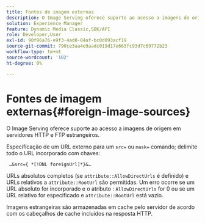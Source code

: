 ```yaml
---
title: Fontes de imagem externas
description: O Image Serving oferece suporte ao acesso a imagens de origem em servidores HTTP e FTP estrangeiros.
solution: Experience Manager
feature: Dynamic Media Classic,SDK/API
role: Developer,User
exl-id: 90f96a76-e9f3-4ad0-84af-bc0d093acf19
source-git-commit: 790ce3aa4e9aadc019d17e663fc93d7c69772b23
workflow-type: tm+mt
source-wordcount: '102'
ht-degree: 0%

---
```


# Fontes de imagem externas{#foreign-image-sources}

O Image Serving oferece suporte ao acesso a imagens de origem em servidores HTTP e FTP estrangeiros.

Especificação de um URL externo para um `src=` ou `mask=` comando; delimite todo o URL incorporado com chaves:

` …&src={ *[!DNL foreignUrl]*}&…`

URLs absolutos completos (se `attribute::AllowDirectUrls` é definido) e URLs relativos a `attribute::RootUrl` são permitidas. Um erro ocorre se um URL absoluto for incorporado e o atributo : `AllowDirectUrls` for 0 ou se um URL relativo for especificado e `attribute::RootUrl` está vazio.

Imagens estrangeiras são armazenadas em cache pelo servidor de acordo com os cabeçalhos de cache incluídos na resposta HTTP.
